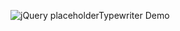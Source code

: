 ![jQuery placeholderTypewriter Demo](http://assets.bdiekert.com/jquery-placeholderTypewriter/demo.gif)